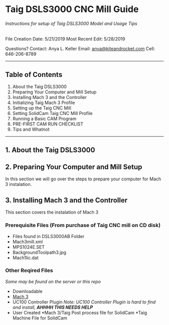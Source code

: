 # Taig DSLS3000 CNC Mill Guide
###### Instructions for setup of Taig DSLS3000 Model and Usage Tips

File Creation Date: 5/21/2019
Most Recent Edit: 5/28/2019

Questions?  Contact: 
Anya L. Keller
Email: anya@kiteandrocket.com
Cell: 646-206-8789

---

## Table of Contents
1. About the Taig DSLS3000
2. Preparing Your Computer and Mill Setup
3. Installing Mach 3 and the Controller
4. Initializing Taig Mach 3 Profile
5. Setting up the Taig CNC Mill
6. Setting SolidCam Taig CNC Mill Profile
7. Running a Basic CAM Program
8. PRE-FIRST CAM RUN CHECKLIST
9. Tips and Whatnot

---

## 1. About the Taig DSLS3000

## 2. Preparing Your Computer and Mill Setup
In this section we will go over the steps to prepare your computer for Mach 3 instalation. 

## 3. Installing Mach 3 and the Controller
This section covers the instalation of Mach 3

### Prerequisite Files (From purchase of Taig CNC mill on CD disk)
* Files found in DSLS3000AB Folder
 * Mach3mill.xml
 * MPS1024E.SET
* BackgroundToolpath3.jpg
* Mach1lic.dat

### Other Reqired Files
_Some may be found on the server or this repo_
* Downloadable 
 * [Mach 3](https://www.machsupport.com/software/mach3 "Mach 3 Download") 
 * UC100 Controller Plugin _Note: UC100 Controller Plugin is hard to find and install, **AHHHH THIS NEEDS HELP**_
* User Created
 *Mach 3/Taig Post process file for SolidCam
 *Taig Machine File for SolidCam

